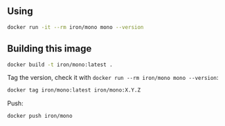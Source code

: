 
## Using

```sh
docker run -it --rm iron/mono mono --version
```

## Building this image

```sh
docker build -t iron/mono:latest .
```

Tag the version, check it with `docker run --rm iron/mono mono --version`:

```sh
docker tag iron/mono:latest iron/mono:X.Y.Z
```

Push:

```sh
docker push iron/mono
```
